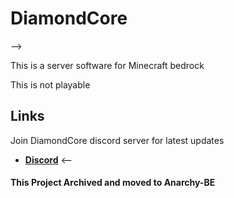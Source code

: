 # DiamondCore
-->

This is a server software for Minecraft bedrock

This is not playable

## Links
Join DiamondCore discord server for latest updates

* __[Discord](https://discord.gg/SWZKcPBmpD)__
<--

#### This Project Archived and moved to Anarchy-BE
